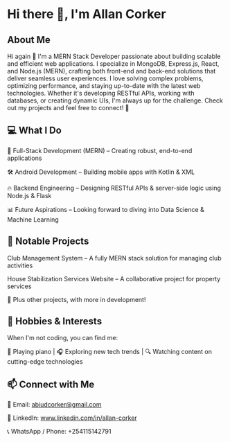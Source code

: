 # Hi there 👋, I'm Allan Corker 

## About Me 

Hi again 👋 I'm a MERN Stack Developer passionate about building scalable and efficient web applications. I specialize in MongoDB, Express.js, React, and Node.js (MERN), crafting both front-end and back-end solutions that deliver seamless user experiences. I love solving complex problems, optimizing performance, and staying up-to-date with the latest web technologies. Whether it's developing RESTful APIs, working with databases, or creating dynamic UIs, I'm always up for the challenge. Check out my projects and feel free to connect! 🚀


## 💻 What I Do
🚀 Full-Stack Development (MERN) – Creating robust, end-to-end applications

🛠️ Android Development – Building mobile apps with Kotlin & XML

🔥 Backend Engineering – Designing RESTful APIs & server-side logic using Node.js & Flask

📊 Future Aspirations – Looking forward to diving into Data Science & Machine Learning


## 🌟 Notable Projects
Club Management System – A fully MERN stack solution for managing club activities

House Stabilization Services Website – A collaborative project for property services

🚧 Plus other projects, with more in development!


## 🎵 Hobbies & Interests
When I'm not coding, you can find me:

🎹 Playing piano | 🎧 Exploring new tech trends | 🔍 Watching content on cutting-edge technologies

## 📫 Connect with Me
📧 Email: abiudcorker@gmail.com

🔗 LinkedIn: www.linkedin.com/in/allan-corker

📞 WhatsApp / Phone: +254115142791

